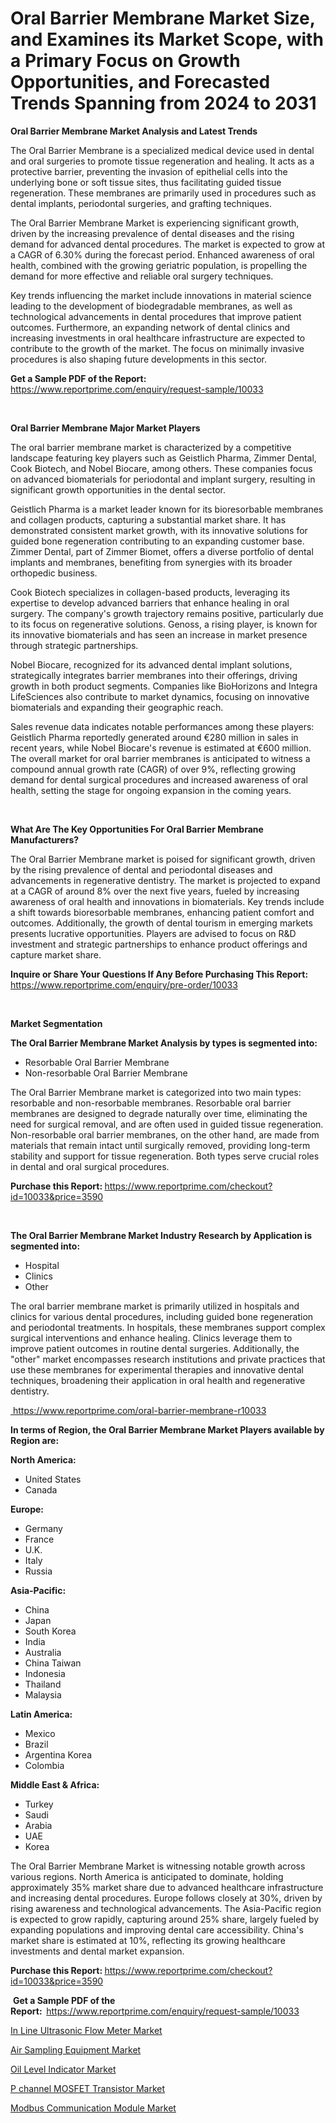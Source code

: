 <p><h1>Oral Barrier Membrane Market Size, and Examines its Market Scope, with a Primary Focus on Growth Opportunities, and Forecasted Trends Spanning from 2024 to 2031</h1></p><p><strong>Oral Barrier Membrane Market Analysis and Latest Trends</strong></p>
<p><p>The Oral Barrier Membrane is a specialized medical device used in dental and oral surgeries to promote tissue regeneration and healing. It acts as a protective barrier, preventing the invasion of epithelial cells into the underlying bone or soft tissue sites, thus facilitating guided tissue regeneration. These membranes are primarily used in procedures such as dental implants, periodontal surgeries, and grafting techniques.</p><p>The Oral Barrier Membrane Market is experiencing significant growth, driven by the increasing prevalence of dental diseases and the rising demand for advanced dental procedures. The market is expected to grow at a CAGR of 6.30% during the forecast period. Enhanced awareness of oral health, combined with the growing geriatric population, is propelling the demand for more effective and reliable oral surgery techniques.</p><p>Key trends influencing the market include innovations in material science leading to the development of biodegradable membranes, as well as technological advancements in dental procedures that improve patient outcomes. Furthermore, an expanding network of dental clinics and increasing investments in oral healthcare infrastructure are expected to contribute to the growth of the market. The focus on minimally invasive procedures is also shaping future developments in this sector.</p></p>
<p><strong>Get a Sample PDF of the Report:&nbsp;</strong> <a href="https://www.reportprime.com/enquiry/request-sample/10033?utm_campaign=1877&utm_medium=2&utm_source=Github&utm_content=ia&utm_term=25122024&utm_id=oral-barrier-membrane">https://www.reportprime.com/enquiry/request-sample/10033</a></p>
<p>&nbsp;</p>
<p><strong>Oral Barrier Membrane Major Market Players</strong></p>
<p><p>The oral barrier membrane market is characterized by a competitive landscape featuring key players such as Geistlich Pharma, Zimmer Dental, Cook Biotech, and Nobel Biocare, among others. These companies focus on advanced biomaterials for periodontal and implant surgery, resulting in significant growth opportunities in the dental sector.</p><p>Geistlich Pharma is a market leader known for its bioresorbable membranes and collagen products, capturing a substantial market share. It has demonstrated consistent market growth, with its innovative solutions for guided bone regeneration contributing to an expanding customer base. Zimmer Dental, part of Zimmer Biomet, offers a diverse portfolio of dental implants and membranes, benefiting from synergies with its broader orthopedic business.</p><p>Cook Biotech specializes in collagen-based products, leveraging its expertise to develop advanced barriers that enhance healing in oral surgery. The company's growth trajectory remains positive, particularly due to its focus on regenerative solutions. Genoss, a rising player, is known for its innovative biomaterials and has seen an increase in market presence through strategic partnerships.</p><p>Nobel Biocare, recognized for its advanced dental implant solutions, strategically integrates barrier membranes into their offerings, driving growth in both product segments. Companies like BioHorizons and Integra LifeSciences also contribute to market dynamics, focusing on innovative biomaterials and expanding their geographic reach.</p><p>Sales revenue data indicates notable performances among these players: Geistlich Pharma reportedly generated around €280 million in sales in recent years, while Nobel Biocare's revenue is estimated at €600 million. The overall market for oral barrier membranes is anticipated to witness a compound annual growth rate (CAGR) of over 9%, reflecting growing demand for dental surgical procedures and increased awareness of oral health, setting the stage for ongoing expansion in the coming years.</p></p>
<p>&nbsp;</p>
<p><strong>What Are The Key Opportunities For Oral Barrier Membrane Manufacturers?</strong></p>
<p><p>The Oral Barrier Membrane market is poised for significant growth, driven by the rising prevalence of dental and periodontal diseases and advancements in regenerative dentistry. The market is projected to expand at a CAGR of around 8% over the next five years, fueled by increasing awareness of oral health and innovations in biomaterials. Key trends include a shift towards bioresorbable membranes, enhancing patient comfort and outcomes. Additionally, the growth of dental tourism in emerging markets presents lucrative opportunities. Players are advised to focus on R&D investment and strategic partnerships to enhance product offerings and capture market share.</p></p>
<p><strong>Inquire or Share Your Questions If Any Before Purchasing This Report:</strong> <a href="https://www.reportprime.com/enquiry/pre-order/10033?utm_campaign=1877&utm_medium=2&utm_source=Github&utm_content=ia&utm_term=25122024&utm_id=oral-barrier-membrane">https://www.reportprime.com/enquiry/pre-order/10033</a></p>
<p>&nbsp;</p>
<p><strong>Market Segmentation</strong></p>
<p><strong>The Oral Barrier Membrane Market Analysis by types is segmented into:</strong></p>
<p><ul><li>Resorbable Oral Barrier Membrane</li><li>Non-resorbable Oral Barrier Membrane</li></ul></p>
<p><p>The Oral Barrier Membrane market is categorized into two main types: resorbable and non-resorbable membranes. Resorbable oral barrier membranes are designed to degrade naturally over time, eliminating the need for surgical removal, and are often used in guided tissue regeneration. Non-resorbable oral barrier membranes, on the other hand, are made from materials that remain intact until surgically removed, providing long-term stability and support for tissue regeneration. Both types serve crucial roles in dental and oral surgical procedures.</p></p>
<p><strong>Purchase this Report:&nbsp;</strong><a href="https://www.reportprime.com/checkout?id=10033&price=3590&utm_campaign=1877&utm_medium=2&utm_source=Github&utm_content=ia&utm_term=25122024&utm_id=oral-barrier-membrane">https://www.reportprime.com/checkout?id=10033&price=3590</a></p>
<p>&nbsp;</p>
<p><strong>The Oral Barrier Membrane Market Industry Research by Application is segmented into:</strong></p>
<p><ul><li>Hospital</li><li>Clinics</li><li>Other</li></ul></p>
<p><p>The oral barrier membrane market is primarily utilized in hospitals and clinics for various dental procedures, including guided bone regeneration and periodontal treatments. In hospitals, these membranes support complex surgical interventions and enhance healing. Clinics leverage them to improve patient outcomes in routine dental surgeries. Additionally, the "other" market encompasses research institutions and private practices that use these membranes for experimental therapies and innovative dental techniques, broadening their application in oral health and regenerative dentistry.</p></p>
<p><a href="https://www.reportprime.com/oral-barrier-membrane-r10033?utm_campaign=1877&utm_medium=2&utm_source=Github&utm_content=ia&utm_term=25122024&utm_id=oral-barrier-membrane">&nbsp;https://www.reportprime.com/oral-barrier-membrane-r10033</a></p>
<p><strong>In terms of Region, the Oral Barrier Membrane Market Players available by Region are:</strong></p>
<p>
    <p> <strong> North America: </strong>
        <ul>
            <li>United States</li>
            <li>Canada</li>
        </ul>
        </p> 
    <p> <strong> Europe: </strong>
        <ul>
            <li>Germany</li>
            <li>France</li>
            <li>U.K.</li>
            <li>Italy</li>
            <li>Russia</li>
        </ul>
        </p> 
    <p> <strong> Asia-Pacific: </strong>
        <ul>
            <li>China</li>
            <li>Japan</li>
            <li>South Korea</li>
            <li>India</li>
            <li>Australia</li>
            <li>China Taiwan</li>
            <li>Indonesia</li>
            <li>Thailand</li>
            <li>Malaysia</li>
        </ul>
        </p> 
    <p> <strong> Latin America: </strong>
        <ul>
            <li>Mexico</li>
            <li>Brazil</li>
            <li>Argentina Korea</li>
            <li>Colombia</li>
        </ul>
        </p> 
    <p> <strong> Middle East & Africa: </strong>
        <ul>
            <li>Turkey</li>
            <li>Saudi</li>
            <li>Arabia</li>
            <li>UAE</li>
            <li>Korea</li>
        </ul>
    </p>
    </p>
<p><p>The Oral Barrier Membrane Market is witnessing notable growth across various regions. North America is anticipated to dominate, holding approximately 35% market share due to advanced healthcare infrastructure and increasing dental procedures. Europe follows closely at 30%, driven by rising awareness and technological advancements. The Asia-Pacific region is expected to grow rapidly, capturing around 25% share, largely fueled by expanding populations and improving dental care accessibility. China's market share is estimated at 10%, reflecting its growing healthcare investments and dental market expansion.</p></p>
<p><strong>Purchase this Report: </strong><a href="https://www.reportprime.com/checkout?id=10033&price=3590&utm_campaign=1877&utm_medium=2&utm_source=Github&utm_content=ia&utm_term=25122024&utm_id=oral-barrier-membrane">https://www.reportprime.com/checkout?id=10033&price=3590</a></p>
<p>&nbsp;<strong>Get a Sample PDF of the Report:&nbsp;&nbsp;</strong><a href="https://www.reportprime.com/enquiry/request-sample/10033?utm_campaign=1877&utm_medium=2&utm_source=Github&utm_content=ia&utm_term=25122024&utm_id=oral-barrier-membrane">https://www.reportprime.com/enquiry/request-sample/10033</a></p>
<p><strong></strong></p>
<p><p><a href="https://www.linkedin.com/pulse/exploring-line-ultrasonic-flow-meter-market-industry-revenue-jvh9f?utm_campaign=1877&utm_medium=2&utm_source=Github&utm_content=ia&utm_term=25122024&utm_id=oral-barrier-membrane">In Line Ultrasonic Flow Meter Market</a></p><p><a href="https://www.linkedin.com/pulse/air-sampling-equipment-market-forecasts-trends-impact-analysis-5sexf?utm_campaign=1877&utm_medium=2&utm_source=Github&utm_content=ia&utm_term=25122024&utm_id=oral-barrier-membrane">Air Sampling Equipment Market</a></p><p><a href="https://www.linkedin.com/pulse/whats-driving-oil-level-indicator-market-cagr-131-expected-from-iekaf?utm_campaign=1877&utm_medium=2&utm_source=Github&utm_content=ia&utm_term=25122024&utm_id=oral-barrier-membrane">Oil Level Indicator Market</a></p><p><a href="https://www.linkedin.com/pulse/p-channel-mosfet-transistor-market-study-findings-forecast-cagr-zqgbf?utm_campaign=1877&utm_medium=2&utm_source=Github&utm_content=ia&utm_term=25122024&utm_id=oral-barrier-membrane">P channel MOSFET Transistor Market</a></p><p><a href="https://www.linkedin.com/pulse/modbus-communication-module-market-scope-provide-valuable-information-nwphf?utm_campaign=1877&utm_medium=2&utm_source=Github&utm_content=ia&utm_term=25122024&utm_id=oral-barrier-membrane">Modbus Communication Module Market</a></p></p>